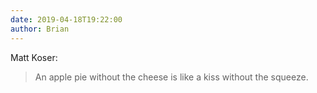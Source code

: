```yaml
---
date: 2019-04-18T19:22:00
author: Brian
---
```

Matt Koser:

> An apple pie without the cheese is like a kiss without the squeeze.